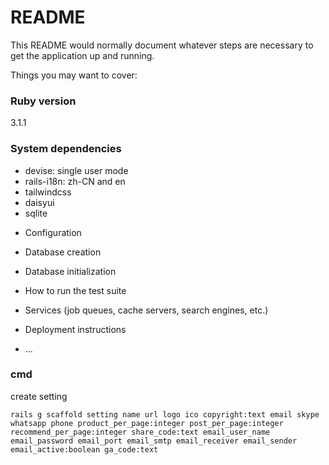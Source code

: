 # README

This README would normally document whatever steps are necessary to get the
application up and running.

Things you may want to cover:

### Ruby version

3.1.1

### System dependencies

- devise: single user mode
- rails-i18n: zh-CN and en
- tailwindcss
- daisyui
- sqlite


* Configuration

* Database creation

* Database initialization

* How to run the test suite

* Services (job queues, cache servers, search engines, etc.)

* Deployment instructions

* ...

### cmd

create setting 

```
rails g scaffold setting name url logo ico copyright:text email skype whatsapp phone product_per_page:integer post_per_page:integer recommend_per_page:integer share_code:text email_user_name email_password email_port email_smtp email_receiver email_sender email_active:boolean ga_code:text
```
